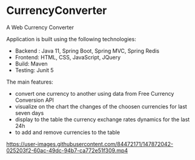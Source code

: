 # CurrencyConverter
A Web Currency Converter

Application is built using the following technologies:

- Backend : Java 11, Spring Boot, Spring MVC, Spring Redis
- Frontend: HTML, CSS, JavaScript, JQuery
- Build: Maven
- Testing: Junit 5

The main features:

- convert one currency to another using data from Free Currency Conversion API
- visualize on the chart the changes of the choosen currencies for last seven days  
- display to the table the currency exchange rates dynamics for the last 24h
- to add and remove currencies to the table

https://user-images.githubusercontent.com/84472171/147872042-025203f2-60ac-49dc-94b7-ca772e51f309.mp4
